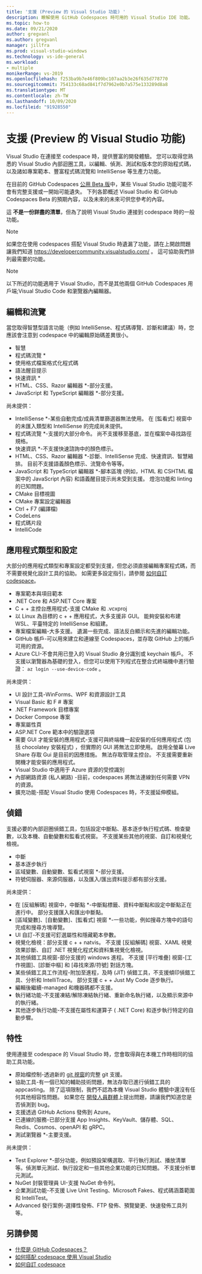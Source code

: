 ```yaml
---
title: '支援 (Preview 的 Visual Studio 功能) '
description: 瞭解使用 GitHub Codespaces 時可用的 Visual Studio IDE 功能。
ms.topic: how-to
ms.date: 09/21/2020
author: gregvanl
ms.author: gregvanl
manager: jillfra
ms.prod: visual-studio-windows
ms.technology: vs-ide-general
ms.workload:
- multiple
monikerRange: vs-2019
ms.openlocfilehash: f253ba9b7e46f809bc107aa2b3e26f635d778770
ms.sourcegitcommit: 754133c68ad841f7d7962e0b7a575e133289d8a8
ms.translationtype: MT
ms.contentlocale: zh-TW
ms.lasthandoff: 10/09/2020
ms.locfileid: "91928550"
---
```

# <a name="supported-visual-studio-features-preview"></a>支援 (Preview 的 Visual Studio 功能) 

Visual Studio 在連接至 codespace 時，提供豐富的開發體驗。 您可以取得您熟悉的 Visual Studio 內部迴圈工具，以編輯、偵測、測試和版本您的原始程式碼，以及諸如專案範本、豐富程式碼流覽和 IntelliSense 等生產力功能。

在目前的 GitHub Codespaces [公用 Beta 版](https://github.com/features/codespaces)中，某些 Visual Studio 功能可能不會有完整支援或一開始可能遺失。 下列各節概述 Visual Studio 和 GitHub Codespaces Beta 的預期內容，以及未來的未來可供您參考的內容。 

這 **不是一份詳盡的清單**，但為了說明 Visual Studio 連接到 codespace 時的一般功能。

> [!NOTE]
> 如果您在使用 codespaces 搭配 Visual Studio 時遺漏了功能，請在上開啟問題讓我們知道 https://developercommunity.visualstudio.com/ 。 這可協助我們排列最需要的功能。

> [!NOTE]
> 以下所述的功能適用于 Visual Studio，而不是其他兩個 GitHub Codespaces 用戶端;Visual Studio Code 和瀏覽器內編輯器。

## <a name="edit-and-navigation"></a>編輯和流覽

當您取得智慧型語言功能（例如 IntelliSense、程式碼導覽、診斷和建議）時，您應該會注意到 codespace 中的編輯原始碼差異很小。

* 智慧
* 程式碼流覽 *
* 使用格式檔案格式化程式碼
* 語法醒目提示
* 快速資訊 *
* HTML、CSS、Razor 編輯器 *-部分支援。
* JavaScript 和 TypeScript 編輯器 *-部分支援。

尚未提供：

* IntelliSense *-某些自動完成/成員清單篩選器無法使用。 在 [監看式] 視窗中的未匯入類型和 IntelliSense 的完成尚未提供。
* 程式碼流覽 *-支援的大部分命令。 尚不支援移至基底，並在檔案中尋找路徑規格。
* 快速資訊 *-不支援快速諮詢中的顏色標示。
* HTML、CSS、Razor 編輯器 *-診斷、IntelliSense 完成、快速資訊、智慧縮排。 目前不支援語義顏色標示、流覽命令等等。
* JavaScript 和 TypeScript 編輯器 *-腳本區塊 (例如，HTML 和 CSHTML 檔案中的 JavaScript 內容) 和語義醒目提示尚未受到支援。 燈泡功能和 linting 的已知問題。
* CMake 目標視圖
* CMake 專案設定編輯器
* Ctrl + F7 (編譯檔) 
* CodeLens
* 程式碼片段
* IntelliCode

## <a name="application-types-and-configuration"></a>應用程式類型和設定

大部分的應用程式類型和專案設定都受到支援，但您必須直接編輯專案程式碼，而不需要視覺化設計工具的協助。 如需更多設定指引，請參閱 [如何自訂 codespace](customize-codespaces.md)。

* 專案範本與項目範本
* .NET Core 和 ASP.NET Core 專案
* C + + 主控台應用程式-支援 CMake 和 .vcxproj
* 以 Linux 為目標的 c + + 應用程式，大多支援非 GUI。 能夠安裝和布建 WSL、平臺特定的 IntelliSense 和組建。
* 專案檔案編輯-大多支援。 遺漏一些完成、語法反白顯示和先進的編輯功能。
* GitHub 帳戶-可以用來建立和連線至 Codespaces，並存取 GitHub 上的帳戶可用的資源。
* Azure CLI-不會共用已登入的 Visual Studio 身分識別或 keychain 帳戶。 不支援以瀏覽器為基礎的登入，但您可以使用下列程式在整合式終端機中進行驗證： `az login --use-device-code` 。

尚未提供：

* UI 設計工具-WinForms、WPF 和資源設計工具
* Visual Basic 和 F # 專案
* .NET Framework 目標專案
* Docker Compose 專案
* 專案屬性頁
* ASP.NET Core 範本中的驗證選項
* 需要 GUI 才能安裝的應用程式-支援可與終端機一起安裝的任何應用程式 (包括 chocolatey 安裝程式) ，但實際的 GUI 將無法立即使用。 啟用全螢幕 Live Share 存取 Gui 是目前的因應措施。 無法存取管理主控台。 不支援需要重新開機才能安裝的應用程式。
* Visual Studio 中適用于 Azure 資源的受控識別
* 內部網路資源 (私人網路) -目前，codespaces 將無法連線到任何需要 VPN 的資源。
* 擴充功能-搭配 Visual Studio 使用 Codespaces 時，不支援延伸模組。

## <a name="debugging"></a>偵錯

支援必要的內部迴圈偵錯工具，包括設定中斷點、基本逐步執行程式碼、檢查變數，以及本機、自動變數和監看式視窗。 不支援某些其他的視窗、自訂和視覺化檢視。

* 中斷
* 基本逐步執行
* 區域變數、自動變數、監看式視窗 *-部分支援。
* 符號伺服器、來源伺服器，以及匯入/匯出資料提示都有部分支援。

尚未提供：

* 在 [反組解碼] 視窗中，中斷點 *-中斷點標籤、資料中斷點和設定中斷點正在進行中。 部分支援匯入和匯出中斷點。
* [區域變數]、[自動變數]、[監看式] 視窗 *-一些功能，例如搜尋方塊中的語句完成和搜尋方塊導覽。
* UI 自訂-不支援可釘選屬性和隱藏範本參數。
* 視覺化檢視：部分支援 c + + natvis。 不支援 [反組解碼] 視窗、XAML 視覺效果診斷、自訂 .NET 視覺化程式和資料集視覺化檢視。
* 其他偵錯工具視窗-部分支援的 windows 進程。 不支援 [平行堆疊] 視窗-[工作視圖]、[診斷中樞] 和 [尋找來源/符號] 對話方塊。
* 某些偵錯工具工作流程-附加至進程，及時 (JIT) 偵錯工具，不支援傾印偵錯工具、分析和 IntelliTrace。 部分支援 c + + Just My Code 逐步執行。
* 編輯後繼續-managed 和機器碼都不支援。
* 執行緒功能-不支援凍結/解除凍結執行緒、重新命名執行緒，以及顯示來源中的執行緒。
* 其他逐步執行功能-不支援在屬性和運算子 ( .NET Core) 和逐步執行特定的自動步驟。 

## <a name="features"></a>特性

使用連接至 codespace 的 Visual Studio 時，您會取得與在本機工作時相同的協助工具功能。

* 原始檔控制-透過新的 [git 視窗](https://devblogs.microsoft.com/visualstudio/improved-git-experience-in-visual-studio-2019/)的完整 git 支援。
* 協助工具-有一個已知的輔助技術問題，無法存取已進行偵錯工具的 appcasting。 除了這項限制，我們不認為本機 Visual Studio 體驗中還沒有任何其他相容性問題。 如果您在 [開發人員群體](https://developercommunity.visualstudio.com/)上提出問題，請讓我們知道您是否偵測到 bug。
* 支援透過 GitHub Actions 發佈到 Azure。
* 已連線的服務-已部分支援 App Insights、KeyVault、儲存體、SQL、Redis、Cosmos、openAPI 和 gRPC。
* 測試瀏覽器 *-主要支援。

尚未提供：

* Test Explorer *-部分功能，例如預設架構選取、平行執行測試、播放清單等。偵測單元測試、執行設定和一些其他企業功能的已知問題。 不支援分析單元測試。
* NuGet 封裝管理員 UI-支援 NuGet 命令列。
* 企業測試功能-不支援 Live Unit Testing、Microsoft Fakes、程式碼涵蓋範圍和 IntelliTest。
* Advanced 發行案例-選擇性發佈、FTP 發佈、預覽變更、快速發佈工具列等。

## <a name="see-also"></a>另請參閱

* [什麼是 GitHub Codespaces？](codespaces-overview.md)
* [如何搭配 codespace 使用 Visual Studio](use-visual-studio-with-codespaces.md)
* [如何自訂 codespace](customize-codespaces.md)
